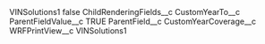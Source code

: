<?xml version="1.0" encoding="UTF-8"?>
<CustomMetadata xmlns="http://soap.sforce.com/2006/04/metadata" xmlns:xsi="http://www.w3.org/2001/XMLSchema-instance" xmlns:xsd="http://www.w3.org/2001/XMLSchema">
    <label>VINSolutions1</label>
    <protected>false</protected>
    <values>
        <field>ChildRenderingFields__c</field>
        <value xsi:type="xsd:string">CustomYearTo__c</value>
    </values>
    <values>
        <field>ParentFieldValue__c</field>
        <value xsi:type="xsd:string">TRUE</value>
    </values>
    <values>
        <field>ParentField__c</field>
        <value xsi:type="xsd:string">CustomYearCoverage__c</value>
    </values>
    <values>
        <field>WRFPrintView__c</field>
        <value xsi:type="xsd:string">VINSolutions1</value>
    </values>
</CustomMetadata>
